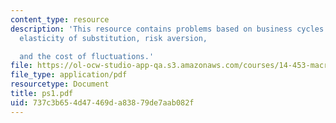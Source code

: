 ```yaml
---
content_type: resource
description: 'This resource contains problems based on business cycles costs, intertemporal
  elasticity of substitution, risk aversion,

  and the cost of fluctuations.'
file: https://ol-ocw-studio-app-qa.s3.amazonaws.com/courses/14-453-macroeconomic-theory-iii-fall-2006/737c3b654d47469da83879de7aab082f_ps1.pdf
file_type: application/pdf
resourcetype: Document
title: ps1.pdf
uid: 737c3b65-4d47-469d-a838-79de7aab082f
---
```


